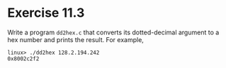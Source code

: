 # Exercise 11.3

Write a program `dd2hex.c` that converts its dotted-decimal argument to a hex number and prints
the result. For example,

```
linux> ./dd2hex 128.2.194.242
0x8002c2f2
```
